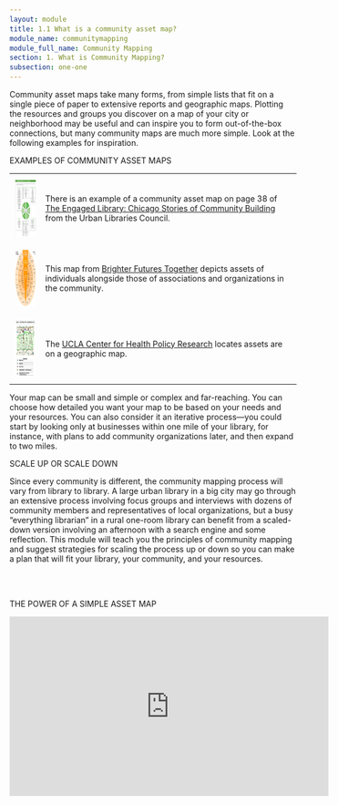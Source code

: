 ```yaml
---
layout: module
title: 1.1 What is a community asset map?
module_name: communitymapping
module_full_name: Community Mapping
section: 1. What is Community Mapping?
subsection: one-one
---
```


Community asset maps take many forms, from simple lists that fit on a single piece of paper to extensive reports and geographic maps. Plotting the resources and groups you discover on a map of your city or neighborhood may be useful and can inspire you to form out-of-the-box connections, but many community maps are much more simple. Look at the following examples for inspiration.

<div class="case_study_box">
  <p class="box-title">EXAMPLES OF COMMUNITY ASSET MAPS</p>
  <table>
  	<tr><td style="padding:10px;text-align:center;"><a href="https://resources.depaul.edu/abcd-institute/publications/publications-by-topic/Documents/ULCReport.pdf#page=40"><img src="docs/CommunityMapping_1_1_A.png" height="100px"/></a></td><td>There is an example of a community asset map on page 38 of <a href="https://resources.depaul.edu/abcd-institute/publications/publications-by-topic/Documents/ULCReport.pdf#page=40" target="_blank">The Engaged Library: Chicago Stories of Community Building</a> from the Urban Libraries Council.</td></tr>
  	<tr><td style="padding:10px;text-align:center;"><a href="http://www.brighterfuturestogether.co.uk/wp-content/uploads/2012/02/assets-diagram-2-large.jpg"><img src="docs/CommunityMapping_1_1_B.png" height="100px"/></a></td><td>This map from <a href="http://www.brighterfuturestogether.co.uk/wp-content/uploads/2012/02/assets-diagram-2-large.jpg" target="_blank">Brighter Futures Together</a> depicts assets of individuals alongside those of associations and organizations in the community.</td></tr>
  	<tr><td style="padding:10px;text-align:center;"><a href="http://healthpolicy.ucla.edu/programs/health-data/trainings/Documents/tw_cba20.pdf#page=8" target="_blank"><img src="docs/CommunityMapping_1_1_C.png" height="100px"/></a></td><td>The <a href="http://healthpolicy.ucla.edu/programs/health-data/trainings/Documents/tw_cba20.pdf#page=8">UCLA Center for Health Policy Research</a> locates assets are on a geographic map.</td></tr>
</table>
</div>

Your map can be small and simple or complex and far-reaching. You can choose how detailed you want your map to be based on your needs and your resources. You can also consider it an iterative process—you could start by looking only at businesses within one mile of your library, for instance, with plans to add community organizations later, and then expand to two miles.
<br>
<div class="tips">
<p class="box-title">SCALE UP OR SCALE DOWN</p>
<p>Since every community is different, the community mapping process will vary from library to library. A large urban library in a big city may go through an extensive process involving focus groups and interviews with dozens of community members and representatives of local organizations, but a busy “everything librarian” in a rural one-room library can benefit from a scaled-down version involving an afternoon with a search engine and some reflection. This module will teach you the principles of community mapping and suggest strategies for scaling the process up or down so you can make a plan that will fit your library, your community, and your resources.</p>
</div>
<br>
<br>

<div class="explanatory">
  <p><span class="box-title">THE POWER OF A SIMPLE ASSET MAP</span></p>
<iframe width="560" height="315" src="https://www.youtube.com/embed/hX4pNY1S338" frameborder="0" allow="autoplay; encrypted-media" allowfullscreen></iframe>
</div>
